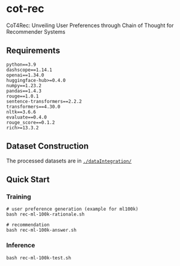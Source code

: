 # cot-rec

CoT4Rec: Unveiling User Preferences through Chain of Thought for Recommender Systems

## Requirements

```
python==3.9
dashscope==1.14.1
openai==1.34.0
huggingface-hub>=0.4.0
numpy==1.23.2
pandas==1.4.3
rouge==1.0.1
sentence-transformers==2.2.2
transformers==4.30.0
nltk==3.6.6
evaluate==0.4.0
rouge_score==0.1.2
rich>=13.3.2
```

## Dataset Construction

The processed datasets are in [`./dataIntegration/`](https://github.com/815382636/cot-rec/blob/main/data-integration/README.md)

## Quick Start

### Training

```
# user preference generation (example for ml100k)
bash rec-ml-100k-rationale.sh

# recommendation
bash rec-ml-100k-answer.sh
```

### Inference

```
bash rec-ml-100k-test.sh
```
